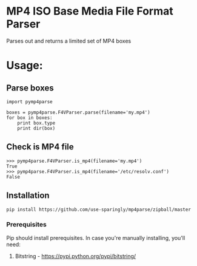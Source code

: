 # MP4 ISO Base Media File Format Parser 

Parses out and returns a limited set of MP4 boxes

# Usage:

## Parse boxes

    import pymp4parse
    
    boxes = pymp4parse.F4VParser.parse(filename='my.mp4')
    for box in boxes:
        print box.type
        print dir(box)

## Check is MP4 file
    
    >>> pymp4parse.F4VParser.is_mp4(filename='my.mp4')
    True
    >>> pymp4parse.F4VParser.is_mp4(filename='/etc/resolv.conf')
    False
    

## Installation

    pip install https://github.com/use-sparingly/mp4parse/zipball/master

### Prerequisites
Pip should install prerequisites. In case you're manually installing, you'll need:

1. Bitstring - https://pypi.python.org/pypi/bitstring/

